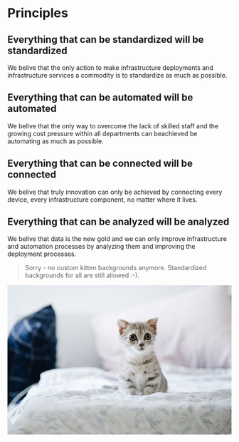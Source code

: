# Principles

## Everything that can be standardized will be standardized

We belive that the only action to make infrastructure deployments and infrastructure services a commodity is to standardize as much as possible.

## Everything that can be automated will be automated

We belive that the only way to overcome the lack of skilled staff and the growing cost pressure within all departments can beachieved be automating as much as possible.

## Everything that can be connected will be connected

We belive that truly innovation can only be achieved by connecting every device, every infrastructure component, no matter where it lives.

## Everything that can be analyzed will be analyzed

We belive that data is the new gold and we can only improve infrastructure and automation processes by analyzing them and improving the deployment processes.

> Sorry - no custom kitten backgrounds anymore. Standardized backgrounds for all are still allowed :-).

![Kitten](./img/gray-and-white-kitten-on-white-bed-2061057.jpg)
